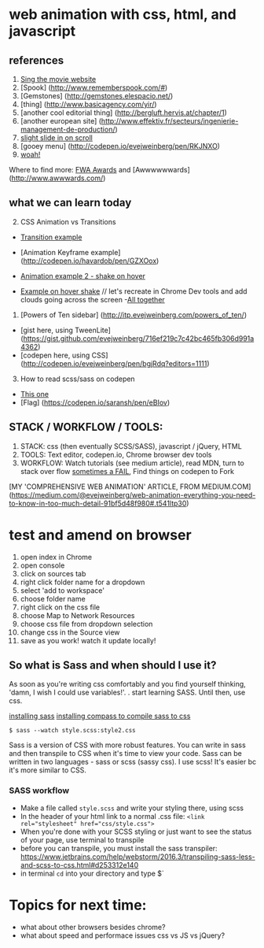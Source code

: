 # web animation with css, html, and javascript

## references
1. [Sing the movie website](http://www.singmovie.com/home)
2. [Spook] (http://www.rememberspook.com/#)
3. [Gemstones] (http://gemstones.elespacio.net/)
4. [thing] (http://www.basicagency.com/yir/)
5. [another cool editorial thing] (http://bergluft.hervis.at/chapter/1)
6. [another european site] (http://www.effektiv.fr/secteurs/ingenierie-management-de-production/)
7. [slight slide in on scroll](http://dagadam.com/)
8. [gooey menu] (http://codepen.io/evejweinberg/pen/RKJNXO)
9. [woah!](http://codepen.io/evejweinberg/pen/LxByzg)

Where to find more: [FWA Awards](https://thefwa.com/awards/) and [Awwwwwwards] (http://www.awwwards.com/)

## what we can learn today
2. CSS Animation vs Transitions
  - [Transition example](http://codepen.io/evejweinberg/pen/bgjWKp)
  - [Animation Keyframe example] (http://codepen.io/havardob/pen/GZXOox)
  - [Animation example 2 - shake on hover](http://codepen.io/evejweinberg/pen/zNLVPe)


  - [Example on hover shake](http://codepen.io/evejweinberg/pen/JEvaWr)
  // let's recreate in Chrome Dev tools and add clouds going across the screen
  -[All together](http://itp.evejweinberg.com/call/)
1. [Powers of Ten sidebar] (http://itp.evejweinberg.com/powers_of_ten/)
  - [gist here, using TweenLite] (https://gist.github.com/evejweinberg/716ef219c7c42bc465fb306d991a4362)
  - [codepen here, using CSS] (http://codepen.io/evejweinberg/pen/bgjRdq?editors=1111)

3. How to read scss/sass on codepen
  - [This one](http://codepen.io/evejweinberg/pen/WRKjzG)
  - [Flag] (https://codepen.io/saransh/pen/eBIov)


## STACK / WORKFLOW / TOOLS:
1. STACK: css (then eventually SCSS/SASS), javascript / jQuery, HTML
2. TOOLS: Text editor, codepen.io, Chrome browser dev tools
5. WORKFLOW: Watch tutorials (see medium article), read MDN, turn to stack over flow [sometimes a FAIL](http://stackoverflow.com/questions/8639383/how-do-i-center-an-svg-in-a-div), Find things on codepen to Fork

[MY 'COMPREHENSIVE WEB ANIMATION' ARTICLE, FROM MEDIUM.COM] (https://medium.com/@evejweinberg/web-animation-everything-you-need-to-know-in-too-much-detail-91bf5d48f980#.t541ltp30)




# test and amend on browser

  1. open index in Chrome
  2. open console
  3. click on sources tab
  4. right click folder name for a dropdown
  5. select 'add to workspace'
  6. choose folder name
  7. right click on the css file
  8. choose Map to Network Resources
  9. choose css file from dropdown selection
  9. change css in the Source view
  10. save as you work! watch it update locally!



## So what is Sass and when should I use it?
As soon as you're writing css comfortably and you find yourself thinking, 'damn, I wish I could use variables!'. . start learning SASS. Until then, use css.

[installing sass](http://sass-lang.com/install)
[installing compass to compile sass to css](http://thesassway.com/beginner/getting-started-with-sass-and-compass)
```
$ sass --watch style.scss:style2.css
```



Sass is a version of CSS with more robust features. You can write in sass and then transpile to CSS when it's time to view your code. Sass can be written in two languages - sass or scss (sassy css). I use scss! It's easier bc it's more similar to CSS.

### SASS workflow
- Make a file called `style.scss` and write your styling there, using scss
- In the header of your html link to a normal .css file: `<link rel="stylesheet" href="css/style.css">`
- When you're done with your SCSS styling or just want to see the status of your page, use terminal to transpile
- before you can transpile, you must install the sass transpiler: https://www.jetbrains.com/help/webstorm/2016.3/transpiling-sass-less-and-scss-to-css.html#d253312e140
- in terminal `cd` into your directory and type $`





# Topics for next time:
- what about other browsers besides chrome?
- what about speed and performace issues css vs JS vs jQuery?






